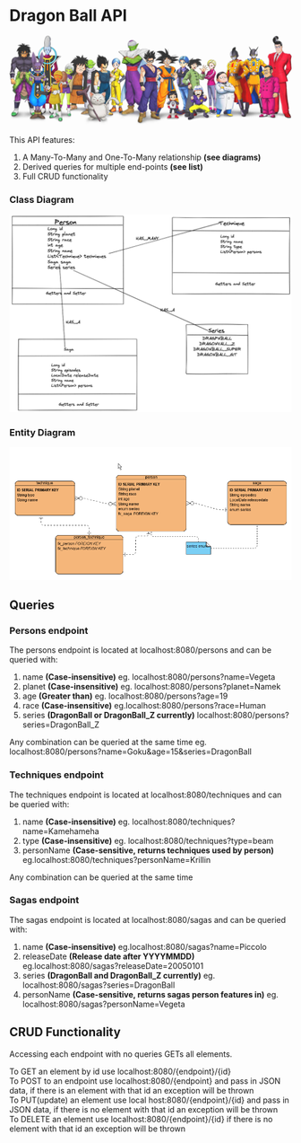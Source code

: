 # Dragon Ball API
[//]: # (<img src="images/dragonBallLogo.png">)
<img src="images/dragonBallSuperCast.jpeg">

This API features:
1. A Many-To-Many and One-To-Many relationship **(see diagrams)**
2. Derived queries for multiple end-points **(see list)**
3. Full CRUD functionality

### Class Diagram
<img src="images/classDiagramV2.png">

### Entity Diagram
<img src="images/entityDiagramV2.png">

## Queries

### Persons endpoint

The persons endpoint is located at localhost:8080/persons and can be queried with:

1. name **(Case-insensitive)** eg. localhost:8080/persons?name=Vegeta
2. planet **(Case-insensitive)** eg. localhost:8080/persons?planet=Namek
3. age **(Greater than)** eg. localhost:8080/persons?age=19
4. race **(Case-insensitive)** eg.localhost:8080/persons?race=Human
5. series **(DragonBall or DragonBall_Z currently)** localhost:8080/persons?series=DragonBall_Z

Any combination can be queried at the same time eg. localhost:8080/persons?name=Goku&age=15&series=DragonBall

### Techniques endpoint

The techniques endpoint is located at localhost:8080/techniques and can be queried with:

1. name **(Case-insensitive)** eg. localhost:8080/techniques?name=Kamehameha
2. type **(Case-insensitive)** eg. localhost:8080/techniques?type=beam
3. personName **(Case-sensitive, returns techniques used by person)** eg.localhost:8080/techniques?personName=Krillin

Any combination can be queried at the same time

### Sagas endpoint

The sagas endpoint is located at localhost:8080/sagas and can be queried with:

1. name **(Case-insensitive)** eg.localhost:8080/sagas?name=Piccolo
2. releaseDate **(Release date after YYYYMMDD)** eg.localhost:8080/sagas?releaseDate=20050101
3. series **(DragonBall and DragonBall_Z currently)** eg. localhost:8080/sagas?series=DragonBall
4. personName **(Case-sensitive, returns sagas person features in)** eg. localhost:8080/sagas?personName=Vegeta

## CRUD Functionality

Accessing each endpoint with no queries GETs all elements. <br>

To GET an element by id use localhost:8080/{endpoint}/{id} <br>
To POST to an endpoint use localhost:8080/{endpoint} and pass in JSON data, if there is an element with that id an exception will be thrown<br>
To PUT(update) an element use local host:8080/{endpoint}/{id} and pass in JSON data, if there is no element with that id an exception will be thrown<br>
To DELETE an element use localhost:8080/{endpoint}/{id} if there is no element with that id an exception will be thrown<br>